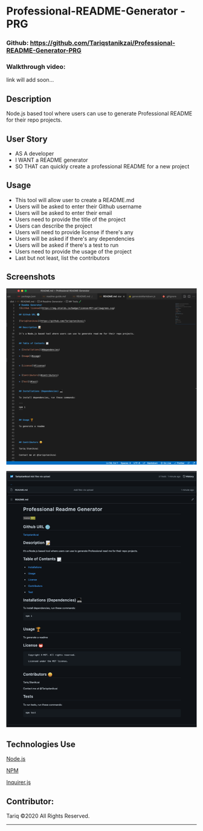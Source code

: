 # Professional-README-Generator - PRG

### Github: https://github.com/Tariqstanikzai/Professional-README-Generator-PRG

### Walkthrough video: 
link will add soon...

## Description
Node.js based tool where users can use to generate Professional README for their repo projects.

## User Story

- AS A developer
- I WANT a README generator
- SO THAT can quickly create a professional README for a new project



## Usage
- This tool will allow user to create a README.md
- Users will be asked to enter their Github username
- Users will be asked to enter their email
- Users need to provide the title of the project
- Users can describe the project
- Users will need to provide license if there's any
- Users will be asked if there's any dependencies
- Users will be asked if there's a test to run
- Users need to provide the usage of the project
- Last but not least, list the contributors


## Screenshots

![](assets/VScode-readme.png)

![](assets/readme.png)
<!-- ![](assets/.png) -->

## Technologies Use
<p><a href="https://nodejs.org/">Node.js</a></p>
<p><a href="https://www.npmjs.com/">NPM</a></p>
<p><a href="https://www.npmjs.com/package/inquirer">Inquirer.js</a></p>

## Contributor:
Tariq ©2020 All Rights Reserved.
- - -

